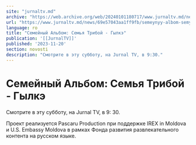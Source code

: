 ```yaml
---
site: "jurnaltv.md"
archive: "https://web.archive.org/web/20240101180717/www.jurnaltv.md/news/69e57043aa1ff9fb/semeynyy-albom-semya-triboy-gylke.html"
url: "https://www.jurnaltv.md/news/69e57043aa1ff9fb/semeynyy-albom-semya-triboy-gylke.html"
language: ro
title: "Семейный Альбом: Семья Трибой - Гылкэ"
publication: '[[JurnalTV]]'
published: '2023-11-20'
section: novosti
description: "Смотрите в эту субботу, на Jurnal TV, в 9:30."
---
```


# Семейный Альбом: Семья Трибой - Гылкэ

Смотрите в эту субботу, на Jurnal TV, в 9: 30.

Проект реализуется Pascaru Production при поддержке IREX in Moldova и U.S. Embassy Moldova в рамках Фонда развития развлекательного контента на русском языке.